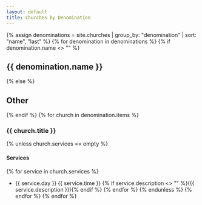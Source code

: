 ```yaml
---
layout: default
title: Churches by Denomination
---
```

{% assign denominations = site.churches | group_by: "denomination" | sort: "name", "last" %}
{% for denomination in denominations %}
{% if denomination.name <> "" %}
## {{ denomination.name }}
{% else %}
## Other
{% endif %}
{% for church in denomination.items %}
### {{ church.title }}

{% unless church.services == empty %}
#### Services
{% for service in church.services %}
- {{ service.day }} {{ service.time }} {% if service.description <> "" %}({{ service.description }}){% endif %}
{% endfor %}
{% endunless %}
{% endfor %}
{% endfor %}